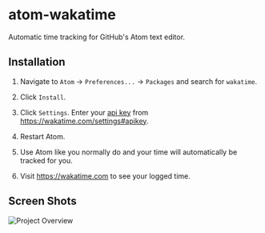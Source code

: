 atom-wakatime
=============

Automatic time tracking for GitHub's Atom text editor.


Installation
------------

1. Navigate to `Atom` -> `Preferences...` -> `Packages` and search for `wakatime`.

2. Click `Install`.

3. Click `Settings`. Enter your [api key](https://wakatime.com/settings#apikey) from https://wakatime.com/settings#apikey.

4. Restart Atom.

5. Use Atom like you normally do and your time will automatically be tracked for you.

6. Visit https://wakatime.com to see your logged time.


Screen Shots
------------

![Project Overview](https://wakatime.com/static/img/ScreenShots/ScreenShot-2014-10-29.png)
